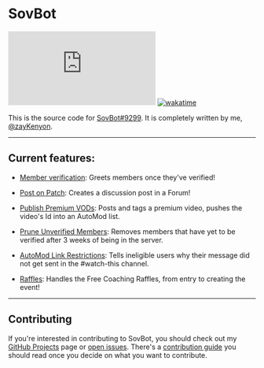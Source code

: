 
# SovBot

![GitHub package.json dependency version (prod)](https://img.shields.io/github/package-json/dependency-version/sovereign-guides/sovbot/discord.js?logo=Discord&logoColor=f6f6f6&style=flat-square)
[![wakatime](https://wakatime.com/badge/github/sovereign-guides/sovbot.svg?style=flat-square)](https://wakatime.com/badge/github/sovereign-guides/sovbot)

This is the source code for [SovBot#9299](https://discord.com/users/1000927602518798487). It is completely written by me,
[@zayKenyon](https://discord.com/users/452793411401940995).

---

## Current features:

- [Member verification](src/modules/automod/events/onboardingVerification.js): Greets members once they've verified!

- [Post on Patch](src/modules/automod/events/postOnPatch.js): Creates a discussion post in a Forum!

- [Publish Premium VODs](src/modules/meta/commands/post.js): Posts and tags a premium video, pushes the video's Id into an AutoMod list.

- [Prune Unverified Members](src/modules/automod/commands/prune.js): Removes members that have yet to be verified after 3 weeks of being in the server.

- [AutoMod Link Restrictions](src/modules/automod/events/watchThisLinkPerms.js): Tells ineligible users why their message did not get sent in the #watch-this channel.

- [Raffles](src/modules/raffles/commands/raffle.js): Handles the Free 
  Coaching Raffles, from entry to creating the event!

---

## Contributing

If you're interested in contributing to SovBot, you should check out my
[GitHub Projects](https://github.com/sovereign-guides/sovbot/projects) page or 
[open issues](https://github.com/sovereign-guides/sovbot/issues). There's a
[contribution guide](https://github.com/sovereign-guides/sovbot/blob/main/CONTRIBUTING.md) you should read once you decide on
what you want to contribute.

